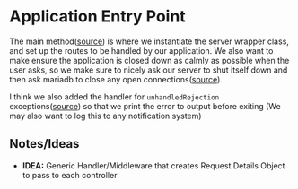 # Application Entry Point

The main method([source](../file/src/entry.js.html#lineNumber47)) is where we instantiate the server wrapper
class, and set up the routes to be handled by our application. We also want to make ensure the application is
closed down as calmly as possible when the user asks, so we make sure to nicely ask our server to shut itself
down and then ask mariadb to close any open connections([source](../file/src/entry.js.html#lineNumber71)).

I think we also added the handler for `unhandledRejection` exceptions([source](../file/src/entry.js.html#lineNumber83))
so that we print the error to output before exiting (We may also want to log this to any notification system)


## Notes/Ideas

- **IDEA:** Generic Handler/Middleware that creates Request Details Object to pass to each controller
